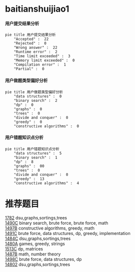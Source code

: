 # baitianshuijiao1

<!-- tabs:start -->



#### **用户提交结果分析**

```mermaid
pie title 用户提交结果分析
    "Accepted" :  22
    "Rejected" :  0
    "Wrong answer" :  22
    "Runtime error" :  2
    "Time limit exceeded" :  3
    "Memory limit exceeded" :  0
    "Compilation error" :  1
    "Partial" :  0
```

#### **用户做题类型偏好分析**

```mermaid
pie title 用户做题类型偏好分析
    "data structures" :  0
    "binary search" :  2
    "dp" :  0
    "graphs" :  0
    "trees" :  0
    "divide and conquer" :  0
    "greedy" :  0
    "constructive algorithms" :  0
```
#### **用户错题知识点分析**

```mermaid
pie title 用户错题知识点分析
    "data structures" :  5
    "binary search" :  1
    "dp" :  8
    "graphs" :  00
    "trees" :  0
    "divide and conquer" :  0
    "greedy" :  13
    "constructive algorithms" :  4
```



<!-- tabs:end -->
# 推荐题目
[1782](https://codeforces.com/contest/178/problem/2)		dsu,graphs,sortings,trees		  
[1490C](https://codeforces.com/contest/1490/problem/C)		binary search,
                        brute force,
                        brute force,
                        math		  
[1497B](https://codeforces.com/contest/1497/problem/B)		constructive algorithms,
                        greedy,
                        math		  
[1491C](https://codeforces.com/contest/1491/problem/C)		brute force,
                        data structures,
                        dp,
                        greedy,
                        implementation		  
[1484C](https://codeforces.com/contest/1484/problem/C)		dsu,graphs,sortings,trees		  
[1480A](https://codeforces.com/contest/1480/problem/A)		games,
                        greedy,
                        strings		  
[1513C](https://codeforces.com/contest/1513/problem/C)		dp,
                        matrices		  
[1487B](https://codeforces.com/contest/1487/problem/B)		math,
                        number theory		  
[1498C](https://codeforces.com/contest/1498/problem/C)		brute force,
                        data structures,
                        dp		  
[14802](https://codeforces.com/contest/1480/problem/2)		dsu,graphs,sortings,trees		  
